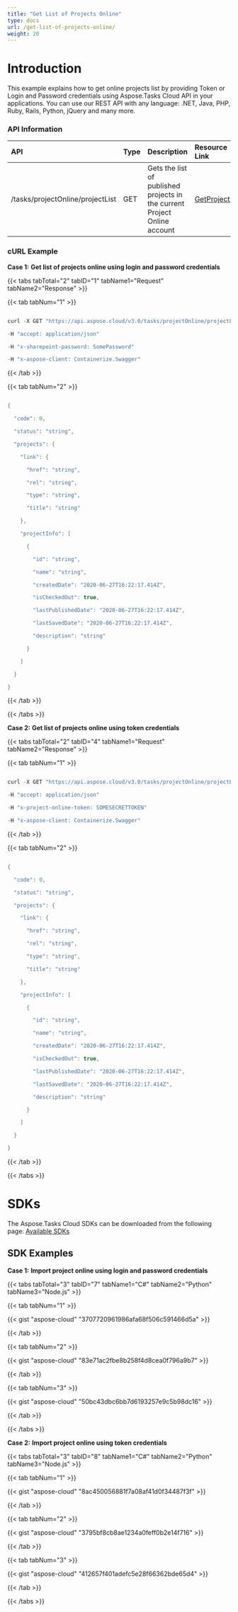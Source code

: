 ```yaml
---
title: "Get List of Projects Online"
type: docs
url: /get-list-of-projects-online/
weight: 20
---
```


# **Introduction**
This example explains how to get online projects list by providing Token or Login and Password credentials using Aspose.Tasks Cloud API in your applications. You can use our REST API with any language: .NET, Java, PHP, Ruby, Rails, Python, jQuery and many more.
### **API Information**

|**API**|**Type**|**Description**|**Resource Link**|
| :- | :- | :- | :- |
|/tasks/projectOnline/projectList|GET|Gets the list of published projects in the current Project Online account|[GetProjectList](https://apireference.aspose.cloud/tasks/#/TasksProjectOnline/GetProjectList)|
### **cURL Example**
**Case 1:** **Get list of projects online using login and password credentials**

{{< tabs tabTotal="2" tabID="1" tabName1="Request" tabName2="Response" >}}

{{< tab tabNum="1" >}}

```java

curl -X GET "https://api.aspose.cloud/v3.0/tasks/projectOnline/projectList?siteUrl=http%3A%2F%2Fproject_server_instance.local%2Fsites%2Fpwa&userName=SomeLogin" 

-H "accept: application/json" 

-H "x-sharepoint-password: SomePassword" 

-H "x-aspose-client: Containerize.Swagger"

```

{{< /tab >}}

{{< tab tabNum="2" >}}

```java

{

  "code": 0,

  "status": "string",

  "projects": {

    "link": {

      "href": "string",

      "rel": "string",

      "type": "string",

      "title": "string"

    },

    "projectInfo": [

      {

        "id": "string",

        "name": "string",

        "createdDate": "2020-06-27T16:22:17.414Z",

        "isCheckedOut": true,

        "lastPublishedDate": "2020-06-27T16:22:17.414Z",

        "lastSavedDate": "2020-06-27T16:22:17.414Z",

        "description": "string"

      }

    ]

  }

}

```

{{< /tab >}}

{{< /tabs >}}

**Case 2:** **Get list of projects online using token credentials**

{{< tabs tabTotal="2" tabID="4" tabName1="Request" tabName2="Response" >}}

{{< tab tabNum="1" >}}

```java

curl -X GET "https://api.aspose.cloud/v3.0/tasks/projectOnline/projectList?siteUrl=http%3A%2F%2Fproject_server_instance.local%2Fsites%2Fpwa" 

-H "accept: application/json" 

-H "x-project-online-token: SOMESECRETTOKEN" 

-H "x-aspose-client: Containerize.Swagger"

```

{{< /tab >}}

{{< tab tabNum="2" >}}

```java

{

  "code": 0,

  "status": "string",

  "projects": {

    "link": {

      "href": "string",

      "rel": "string",

      "type": "string",

      "title": "string"

    },

    "projectInfo": [

      {

        "id": "string",

        "name": "string",

        "createdDate": "2020-06-27T16:22:17.414Z",

        "isCheckedOut": true,

        "lastPublishedDate": "2020-06-27T16:22:17.414Z",

        "lastSavedDate": "2020-06-27T16:22:17.414Z",

        "description": "string"

      }

    ]

  }

}

```

{{< /tab >}}

{{< /tabs >}}
# **SDKs**
The Aspose.Tasks Cloud SDKs can be downloaded from the following page: [Available SDKs](/available-sdks/)
## **SDK Examples**
**Case 1:** **Import project online using login and password credentials**

{{< tabs tabTotal="3" tabID="7" tabName1="C#" tabName2="Python" tabName3="Node.js" >}}

{{< tab tabNum="1" >}}

{{< gist "aspose-cloud" "3707720961986afa68f506c591466d5a" >}}

{{< /tab >}}

{{< tab tabNum="2" >}}

{{< gist "aspose-cloud" "83e71ac2fbe8b258f4d8cea0f796a9b7" >}}

{{< /tab >}}

{{< tab tabNum="3" >}}

{{< gist "aspose-cloud" "50bc43dbc6bb7d6193257e9c5b98dc16" >}}

{{< /tab >}}

{{< /tabs >}}

**Case 2:** **Import project online using token credentials**

{{< tabs tabTotal="3" tabID="8" tabName1="C#" tabName2="Python" tabName3="Node.js" >}}

{{< tab tabNum="1" >}}

{{< gist "aspose-cloud" "8ac450056881f7a08af41d0f34487f3f" >}}

{{< /tab >}}

{{< tab tabNum="2" >}}

{{< gist "aspose-cloud" "3795bf8cb8ae1234a0feff0b2e14f716" >}}

{{< /tab >}}

{{< tab tabNum="3" >}}

{{< gist "aspose-cloud" "412657f401adefc5e28f66362bde65d4" >}}

{{< /tab >}}

{{< /tabs >}}


